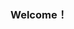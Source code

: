 ### Welcome！

<!--
-此「帅哥」就读于福州大学计算机科学与技术学院。（笑嘻嘻）
-嗨~大家好，欢迎来到 ssbread 之家， 
-在这里，我希望交到更多朋友，
-大家一起学习，一起进步。
-本人有一些 C 与 C++ 的基础，
-也会一些 html 与 python 的理论知识，
-我希望可以互相交流，学的更精，学的更多。
-如果你有意向，欢迎来骚扰1002759715@qq.com。(笑嘻嘻)
-->
